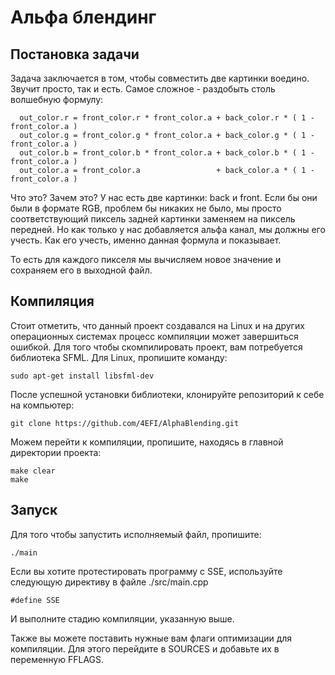 # Альфа блендинг 

## Постановка задачи

Задача заключается в том, чтобы совместить две картинки воедино. Звучит просто, так и есть. Самое сложное - раздобыть столь волшебную формулу:
```
  out_color.r = front_color.r * front_color.a + back_color.r * ( 1 - front_color.a )
  out_color.g = front_color.g * front_color.a + back_color.g * ( 1 - front_color.a ) 
  out_color.b = front_color.b * front_color.a + back_color.b * ( 1 - front_color.a ) 
  out_color.a = front_color.a                 + back_color.a * ( 1 - front_color.a ) 
```

Что это? Зачем это? У нас есть две картинки: back и front. Если бы они были в формате RGB, проблем бы никаких не было, мы просто 
соответствующий пиксель задней картинки заменяем на пиксель передней. Но как только у нас добавляется альфа канал, мы должны его учесть. Как его учесть, 
именно данная формула и показывает. 

То есть для каждого пикселя мы вычисляем новое значение и сохраняем его в выходной файл.

## Компиляция

Стоит отметить, что данный проект создавался на Linux и на других операционных системах процесс компиляции может завершиться ошибкой. Для того чтобы скомпилировать проект, вам потребуется библиотека SFML. Для Linux, пропишите команду:
~~~
sudo apt-get install libsfml-dev
~~~

После успешной установки библиотеки, клонируйте репозиторий к себе на компьютер: 
~~~
git clone https://github.com/4EFI/AlphaBlending.git
~~~

Можем перейти к компиляции, пропишите, находясь в главной директории проекта:
~~~
make clear
make    
~~~

## Запуск

Для того чтобы запустить исполняемый файл, пропишите:
~~~
./main
~~~

Если вы хотите протестировать программу с SSE, используйте следующую директиву в файле ./src/main.cpp
~~~
#define SSE
~~~

И выполните стадию компиляции, указанную выше. 

Также вы можете поставить нужные вам флаги оптимизации для компиляции. Для этого перейдите в SOURCES и добавьте их в переменную FFLAGS. 






